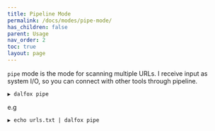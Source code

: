 ```yaml
---
title: Pipeline Mode
permalink: /docs/modes/pipe-mode/
has_children: false
parent: Usage
nav_order: 2
toc: true
layout: page
---
```


`pipe` mode is the mode for scanning multiple URLs. I receive input as system I/O, so you can connect with other tools through pipeline.
```shell
▶ dalfox pipe
```
e.g
```shell
▶ echo urls.txt | dalfox pipe
```
